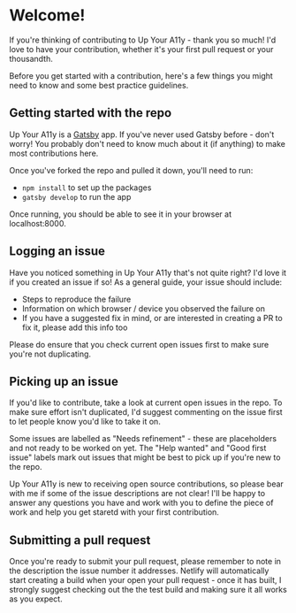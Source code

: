 # Welcome!

If you're thinking of contributing to Up Your A11y - thank you so much! I'd love to have your contribution, whether it's your first pull request or your thousandth.

Before you get started with a contribution, here's a few things you might need to know and some best practice guidelines.

## Getting started with the repo

Up Your A11y is a [Gatsby](https://www.gatsbyjs.com/) app. If you've never used Gatsby before - don't worry! You probably don't need to know much about it (if anything) to make most contributions here. 

Once you've forked the repo and pulled it down, you'll need to run:

- `npm install` to set up the packages
- `gatsby develop` to run the app

Once running, you should be able to see it in your browser at localhost:8000.

## Logging an issue

Have you noticed something in Up Your A11y that's not quite right? I'd love it if you created an issue if so! As a general guide, your issue should include:

- Steps to reproduce the failure
- Information on which browser / device you observed the failure on
- If you have a suggested fix in mind, or are interested in creating a PR to fix it, please add this info too

Please do ensure that you check current open issues first to make sure you're not duplicating.

## Picking up an issue

If you'd like to contribute, take a look at current open issues in the repo. To make sure effort isn't duplicated, I'd suggest commenting on the issue first to let people know you'd like to take it on.

Some issues are labelled as "Needs refinement" - these are placeholders and not ready to be worked on yet. The "Help wanted" and "Good first issue" labels mark out issues that might be best to pick up if you're new to the repo.

Up Your A11y is new to receiving open source contributions, so please bear with me if some of the issue descriptions are not clear! I'll be happy to answer any questions you have and work with you to define the piece of work and help you get staretd with your first contribution.

## Submitting a pull request

Once you're ready to submit your pull request, please remember to note in the description the issue number it addresses. Netlify will automatically start creating a build when your open your pull request - once it has built, I strongly suggest checking out the the test build and making sure it all works as you expect.

